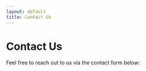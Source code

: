 ```yaml
---
layout: default
title: Contact Us
---
```


# Contact Us

Feel free to reach out to us via the contact form below:
